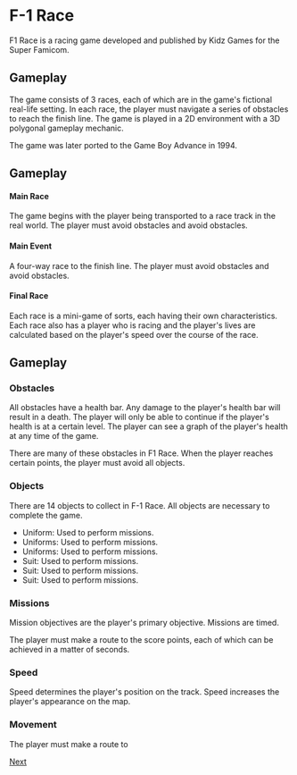 # F-1 Race

F1 Race is a racing game developed and published by Kidz Games for the Super Famicom.

## Gameplay

The game consists of 3 races, each of which are in the game's fictional real-life setting. In each race, the player must navigate a series of obstacles to reach the finish line. The game is played in a 2D environment with a 3D polygonal gameplay mechanic.

The game was later ported to the Game Boy Advance in 1994.



## Gameplay

#### Main Race

The game begins with the player being transported to a race track in the real world. The player must avoid obstacles and avoid obstacles.

#### Main Event

A four-way race to the finish line. The player must avoid obstacles and avoid obstacles.

#### Final Race

Each race is a mini-game of sorts, each having their own characteristics. Each race also has a player who is racing and the player's lives are calculated based on the player's speed over the course of the race.

## Gameplay

### Obstacles

All obstacles have a health bar. Any damage to the player's health bar will result in a death. The player will only be able to continue if the player's health is at a certain level. The player can see a graph of the player's health at any time of the game.

There are many of these obstacles in F1 Race. When the player reaches certain points, the player must avoid all objects.

### Objects

There are 14 objects to collect in F-1 Race. All objects are necessary to complete the game.

*   Uniform: Used to perform missions.
*   Uniforms: Used to perform missions.
*   Uniforms: Used to perform missions.
*   Suit: Used to perform missions.
*   Suit: Used to perform missions.
*   Suit: Used to perform missions.

### Missions

Mission objectives are the player's primary objective. Missions are timed.

The player must make a route to the score points, each of which can be achieved in a matter of seconds.

### Speed

Speed determines the player's position on the track. Speed increases the player's appearance on the map.

### Movement

The player must make a route to

[Next](319.md)